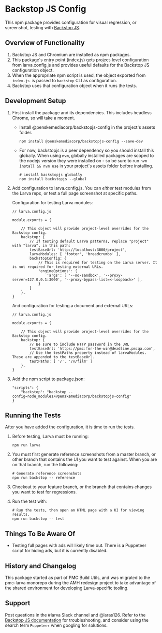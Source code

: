 # Backstop JS Config

This npm package provides configuration for visual regression, or screenshot, testing with [Backstop JS](https://github.com/garris/BackstopJS).

## Overview of Functionality

1. Backstop JS and Chromium are installed as npm packages.
2. This package's entry point (index.js) gets project-level configuration from larva.config.js and provides useful defaults for the Backstop JS configuration object.
3. When the appropriate npm script is used, the object exported from `index.js `is passed to `backstop` CLI as configuration.
4. Backstop uses that configuration object when it runs the tests.

## Development Setup

1. First install the package and its dependencies. This includes headless Chrome, so will take a moment.

	- Install @penskemediacorp/backstopjs-config in the project's assets folder.
		```language:bash
		npm install @penskemediacorp/backstopjs-config --save-dev
		```

	- For now, backstopjs is a peer dependency so you should install this globally. When using `nvm`, globally installed packages are scoped to the nodejs version they were installed on - so be sure to run `nvm install && nvm use` in your project's assets folder before installing.

		```language:bash
		# install backstopjs globally
		npm install backstopjs --global
		```

2. Add configuration to larva.config.js. You can _either_ test modules from the Larva repo, or test a full page screenshot at specific paths.

	Configuration for testing Larva modules:

	```language:javascript
	// larva.config.js

	module.exports = {

		// This object will provide project-level overrides for the Backstop config.
		backstop: {
			// If testing default Larva patterns, replace "project" with "larva", in this path:
			testBaseUrl: 'http://localhost:3000/project',
			larvaModules: [ 'footer', 'breadcrumbs' ],
			backstopConfig: {
				// This is required for testing on the Larva server. It is not required for testing external URLs.
				'engineOptions': {
					'args': [ '--no-sandbox', '--proxy-server=127.0.0.1:3000', '--proxy-bypass-list=<-loopback>' ],
				}
			}
		},
	}
	```

	And configuration for testing a document and external URLs:
	```language:javascript
	// larva.config.js

	module.exports = {

		// This object will provide project-level overrides for the Backstop config.
		backstop: {
			// Be sure to include HTTP password in the URL
			testBaseUrl: 'https://pmc:for-the-win@deadline.pmcqa.com',
			// Use the testPaths property instead of larvaModules. These are appended to the testBaseUrl.
			testPaths: [ '/', '/v/film' ]
		},
	}
	```

3. Add the npm script to package.json:

	```language:javascript
	"scripts": {
		"backstop": "backstop --config=node_modules/@penskemediacorp/backstopjs-config"
	}
	```

## Running the Tests

After you have added the configuration, it is time to run the tests.

1. Before testing, Larva must be running:

	```
	npm run larva
	```

2. You must first generate reference screenshots from a master branch, or other branch that contains the UI you want to test against. When you are on that branch, run the following:
	```
	# Generate reference screenshots
	npm run backstop -- reference
	```
3. Checkout to your feature branch, or the branch that contains changes you want to test for regressions.
4. Run the test with:
	```
	# Run the tests, then open an HTML page with a UI for viewing results.
	npm run backstop -- test
	```

## Things To Be Aware Of

* Testing full pages with ads will likely time out. There is a Puppeteer script for hiding ads, but it is currently disabled.

## History and Changelog

This package started as part of PMC Build Utils, and was migrated to the pmc-larva monorepo during the AMH redesign project to take advantage of the shared environment for developing Larva-specific tooling.

## Support

Post questions in the #larva Slack channel and @laras126. Refer to the [Backstop JS documentation](https://github.com/garris/BackstopJS) for troubleshooting, and consider using the search term `Puppeteer` when googling for solutions.
